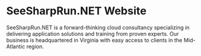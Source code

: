# SeeSharpRun.NET Website

SeeSharpRun.NET is a forward-thinking cloud consultancy specializing in delivering application solutions and training from proven experts. Our business is headquartered in Virginia with easy access to clients in the Mid-Atlantic region.